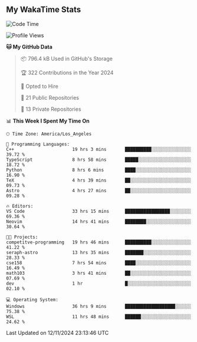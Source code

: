 ## My WakaTime Stats
<!--START_SECTION:waka-->
![Code Time](http://img.shields.io/badge/Code%20Time-127%20hrs%2050%20mins-blue)

![Profile Views](http://img.shields.io/badge/Profile%20Views-0-blue)

**🐱 My GitHub Data** 

> 📦 796.4 kB Used in GitHub's Storage 
 > 
> 🏆 322 Contributions in the Year 2024
 > 
> 💼 Opted to Hire
 > 
> 📜 21 Public Repositories 
 > 
> 🔑 13 Private Repositories 
 > 
📊 **This Week I Spent My Time On** 

```text
🕑︎ Time Zone: America/Los_Angeles

💬 Programming Languages: 
C++                      19 hrs 3 mins       ██████████░░░░░░░░░░░░░░░   39.72 % 
TypeScript               8 hrs 58 mins       █████░░░░░░░░░░░░░░░░░░░░   18.72 % 
Python                   8 hrs 6 mins        ████░░░░░░░░░░░░░░░░░░░░░   16.90 % 
TeX                      4 hrs 39 mins       ██░░░░░░░░░░░░░░░░░░░░░░░   09.73 % 
Astro                    4 hrs 27 mins       ██░░░░░░░░░░░░░░░░░░░░░░░   09.28 % 

🔥 Editors: 
VS Code                  33 hrs 15 mins      █████████████████░░░░░░░░   69.36 % 
Neovim                   14 hrs 41 mins      ████████░░░░░░░░░░░░░░░░░   30.64 % 

🐱‍💻 Projects: 
competitve-programming   19 hrs 46 mins      ██████████░░░░░░░░░░░░░░░   41.22 % 
seraph-astro             13 hrs 35 mins      ███████░░░░░░░░░░░░░░░░░░   28.33 % 
cse158                   7 hrs 54 mins       ████░░░░░░░░░░░░░░░░░░░░░   16.49 % 
math103                  3 hrs 41 mins       ██░░░░░░░░░░░░░░░░░░░░░░░   07.69 % 
dev                      1 hr                █░░░░░░░░░░░░░░░░░░░░░░░░   02.10 % 

💻 Operating System: 
Windows                  36 hrs 9 mins       ███████████████████░░░░░░   75.38 % 
WSL                      11 hrs 48 mins      ██████░░░░░░░░░░░░░░░░░░░   24.62 % 
```


 Last Updated on 12/11/2024 23:13:46 UTC
<!--END_SECTION:waka-->
